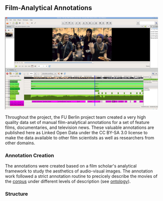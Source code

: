 ## Film-Analytical Annotations

[![Image Advene](advene.png "Annotations in Advene")](advene.png)

Throughout the project, the FU Berlin project team created a very high quality data set of manual film-analytical annotations for a set of feature films, documentaries, and television news. These valuable annotations are published here as Linked Open Data under the CC BY-SA 3.0 license to make the data available to other film scientists as well as researchers from other domains.


### Annotation Creation

The annotations were created based on a film scholar's analytical framework to study the aesthetics of audio-visual images. The annotation work followed a strict annotation routine to precicely describe the movies of the [corpus](/corpus) under different levels of description (see [ontology](/ontology)). 


### Structure



